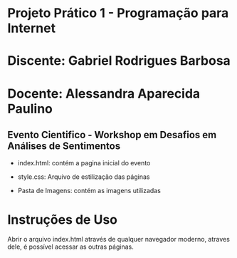 # Projeto Prático 1 - Programação para Internet
# Discente: Gabriel Rodrigues Barbosa
# Docente: Alessandra Aparecida Paulino

## Evento Cientifico - Workshop em Desafios em Análises de Sentimentos

- index.html: contém a pagina inicial do evento

- style.css: Arquivo de estilização das páginas
- Pasta de Imagens: contém as imagens utilizadas

# Instruções de Uso
Abrir o arquivo index.html através de qualquer navegador moderno, atraves dele, é possível acessar as outras páginas.